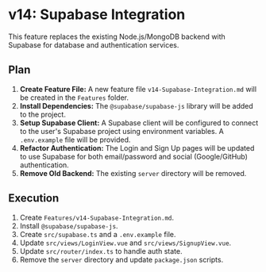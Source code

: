 # v14: Supabase Integration

This feature replaces the existing Node.js/MongoDB backend with Supabase for database and authentication services.

## Plan

1.  **Create Feature File:** A new feature file `v14-Supabase-Integration.md` will be created in the `Features` folder.
2.  **Install Dependencies:** The `@supabase/supabase-js` library will be added to the project.
3.  **Setup Supabase Client:** A Supabase client will be configured to connect to the user's Supabase project using environment variables. A `.env.example` file will be provided.
4.  **Refactor Authentication:** The Login and Sign Up pages will be updated to use Supabase for both email/password and social (Google/GitHub) authentication.
5.  **Remove Old Backend:** The existing `server` directory will be removed.

## Execution

1.  Create `Features/v14-Supabase-Integration.md`.
2.  Install `@supabase/supabase-js`.
3.  Create `src/supabase.ts` and a `.env.example` file.
4.  Update `src/views/LoginView.vue` and `src/views/SignupView.vue`.
5.  Update `src/router/index.ts` to handle auth state.
6.  Remove the `server` directory and update `package.json` scripts.
